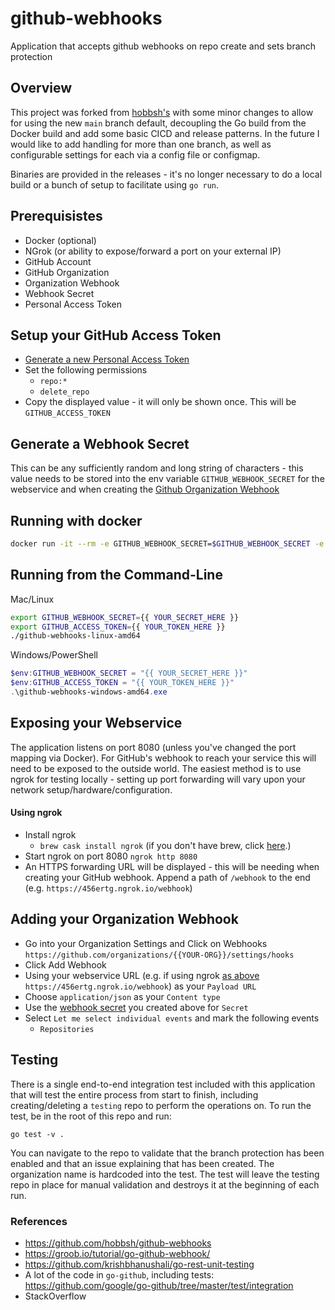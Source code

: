 # github-webhooks
Application that accepts github webhooks on repo create and sets branch protection  

## Overview
This project was forked from [hobbsh's](https://github.com/hobbsh/github-webhooks) with some minor changes to allow for using the new `main` branch default, decoupling the Go build from the Docker build and add some basic CICD and release patterns. In the future I would like to add handling for more than one branch, as well as configurable settings for each via a config file or configmap.

Binaries are provided in the releases - it's no longer necessary to do a local build or a bunch of setup to facilitate using `go run`.

## Prerequisistes
- Docker (optional)
- NGrok (or ability to expose/forward a port on your external IP)
- GitHub Account
- GitHub Organization
- Organization Webhook
- Webhook Secret
- Personal Access Token

## Setup your GitHub Access Token
- [Generate a new Personal Access Token](https://github.com/settings/tokens)
- Set the following permissions
  - `repo:*`
  - `delete_repo`
- Copy the displayed value - it will only be shown once. This will be `GITHUB_ACCESS_TOKEN`

## Generate a Webhook Secret
This can be any sufficiently random and long string of characters - this value needs to be stored into the env variable `GITHUB_WEBHOOK_SECRET` for the webservice and when creating the [Github Organization Webhook](#adding-your-organization-webhook)

## Running with docker
```bash
docker run -it --rm -e GITHUB_WEBHOOK_SECRET=$GITHUB_WEBHOOK_SECRET -e GITHUB_ACCESS_TOKEN=$GITHUB_ACCESS_TOKEN -p 8080:8080 onyxhat/github-webhooks:latest
```

## Running from the Command-Line
Mac/Linux
```bash
export GITHUB_WEBHOOK_SECRET={{ YOUR_SECRET_HERE }}
export GITHUB_ACCESS_TOKEN={{ YOUR_TOKEN_HERE }}
./github-webhooks-linux-amd64
```

Windows/PowerShell
```powershell
$env:GITHUB_WEBHOOK_SECRET = "{{ YOUR_SECRET_HERE }}"
$env:GITHUB_ACCESS_TOKEN = "{{ YOUR_TOKEN_HERE }}"
.\github-webhooks-windows-amd64.exe
```

## Exposing your Webservice
The application listens on port 8080 (unless you've changed the port mapping via Docker). For GitHub's webhook to reach your service this will need to be exposed to the outside world. The easiest method is to use ngrok for testing locally - setting up port forwarding will vary upon your network setup/hardware/configuration.

#### Using ngrok
- Install ngrok
  - `brew cask install ngrok` (if you don't have brew, click [here](https://brew.sh/).)
- Start ngrok on port 8080 `ngrok http 8080`
- An HTTPS forwarding URL will be displayed - this will be needing when creating your GitHub webhook. Append a path of `/webhook` to the end (e.g. `https://456ertg.ngrok.io/webhook`)

## Adding your Organization Webhook
- Go into your Organization Settings and Click on Webhooks `https://github.com/organizations/{{YOUR-ORG}}/settings/hooks`
- Click Add Webhook
- Using your webservice URL (e.g. if using ngrok [as above](#using-ngrok) `https://456ertg.ngrok.io/webhook`) as your `Payload URL`
- Choose `application/json` as your `Content type`
- Use the [webhook secret](#generate-a-webhook-secret) you created above for `Secret`
- Select `Let me select individual events` and mark the following events
  - `Repositories`

## Testing
There is a single end-to-end integration test included with this application that will test the entire process from start to finish, including creating/deleting a `testing` repo to perform the operations on. To run the test, be in the root of this repo and run:

`go test -v .`

You can navigate to the repo to validate that the branch protection has been enabled and that an issue explaining that has been created. The organization name is hardcoded into the test. The test will leave the testing repo in place for manual validation and destroys it at the beginning of each run.

### References
- https://github.com/hobbsh/github-webhooks
- https://groob.io/tutorial/go-github-webhook/
- https://github.com/krishbhanushali/go-rest-unit-testing
- A lot of the code in `go-github`, including tests: https://github.com/google/go-github/tree/master/test/integration
- StackOverflow